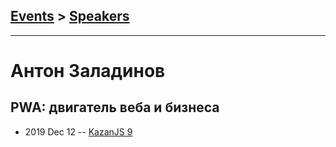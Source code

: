 ## [Events](../README.md) > [Speakers](../speakers.md)
---

# Антон Заладинов

## PWA: двигатель веба и бизнеса
- 2019 Dec 12 -- [KazanJS 9](https://youtu.be/JyFUNATQZeU)    
